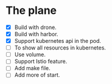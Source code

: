 # The plane

- [x] Build with drone.
- [x] Build with harbor.
- [x] Support kubernetes api in the pod.
- [ ] To show all resources in kubernetes.
- [ ] Use volume.
- [ ] Support Istio feature.
- [ ] Add make file.
- [ ] Add more of start.